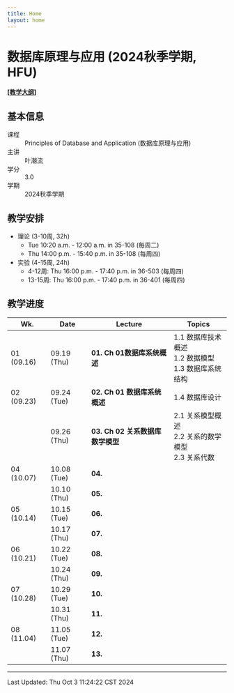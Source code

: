 ```yaml
---
title: Home
layout: home
---
```


# 数据库原理与应用 (2024秋季学期, HFU)

**\[[教学大纲](syllabus.pdf)\]**

## 基本信息

<dl>
  <dt>课程</dt>
  <dd>Principles of Database and Application (数据库原理与应用)</dd>
  <dt>主讲</dt>
  <dd>叶潮流</dd>
  <dt>学分</dt>
  <dd>3.0</dd>
  <dt>学期</dt>
  <dd>2024秋季学期</dd>
</dl>

## 教学安排

- 理论 (3-10周, 32h)
	- Tue 10:20 a.m. - 12:00 a.m. in 35-108 (每周二)
	- Thu 14:00 p.m. - 15:40 p.m. in 35-108 (每周四)
- 实验 (4-15周, 24h)
	- 4-12周: Thu 16:00 p.m. - 17:40 p.m. in 36-503 (每周四)
	- 13-15周: Thu 16:00 p.m. - 17:40 p.m. in 36-401 (每周四)

## 教学进度

| Wk.        | Date        | Lecture                 | Topics                                 |
| ---------- | ----------- | ----------------------- | -------------------------------------- |
| 01 (09.16) | 09.19 (Thu) | **01. Ch 01数据库系统概述**    | 1.1 数据库技术概述<br>1.2 数据模型<br>1.3 数据库系统结构 |
| 02 (09.23) | 09.24 (Tue) | **02. Ch 01 数据库系统概述**   | 1.4 数据库设计                              |
|            | 09.26 (Thu) | **03. Ch 02 关系数据库数学模型** | 2.1 关系模型概述<br>2.2 关系的数学模型<br>2.3 关系代数  |
| 04 (10.07) | 10.08 (Tue) | **04.**                 |                                        |
|            | 10.10 (Thu) | **05.**                 |                                        |
| 05 (10.14) | 10.15 (Tue) | **06.**                 |                                        |
|            | 10.17 (Thu) | **07.**                 |                                        |
| 06 (10.21) | 10.22 (Tue) | **08.**                 |                                        |
|            | 10.24 (Thu) | **09.**                 |                                        |
| 07 (10.28) | 10.29 (Tue) | **10.**                 |                                        |
|            | 10.31 (Thu) | **11.**                 |                                        |
| 08 (11.04) | 11.05 (Tue) | **12.**                 |                                        |
|            | 11.07 (Thu) | **13.**                 |                                        |

---

Last Updated: Thu Oct  3 11:24:22 CST 2024
